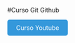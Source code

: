 #Curso Git Github

 <a href="https://www.youtube.com/playlist?list=PLlAbYrWSYTiNqugqFFWWsgONJsmc3eMpg"
       style="display: inline-block;
              padding: 10px 20px;
              background-color: #3498db;
              color: #fff;
              text-decoration: none;
              border-radius: 5px;
              transition: background-color 0.3s ease;"
       target="_blank">
       Curso Youtube
    </a>
